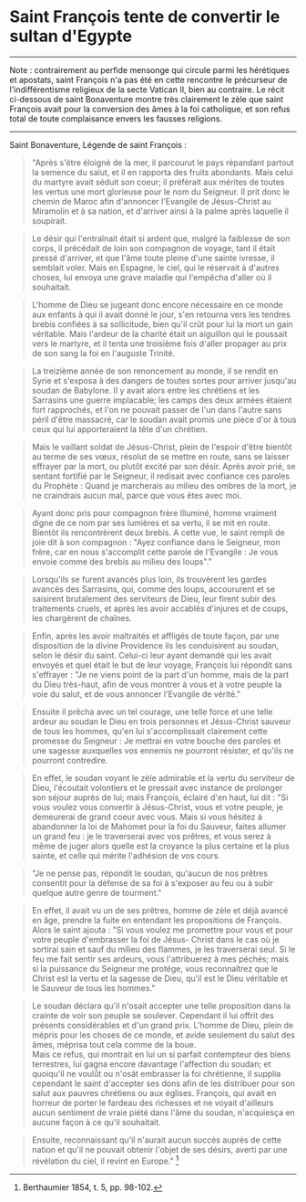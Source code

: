 # Saint François tente de convertir le sultan d'Egypte

***

Note : contrairement au perfide mensonge qui circule parmi les hérétiques et apostats, saint François n'a pas été en cette rencontre le précurseur de l'indifférentisme religieux de la secte Vatican II, bien au contraire. Le récit ci-dessous de saint Bonaventure montre très clairement le zèle que saint François avait pour la conversion des âmes à la foi catholique, et son refus total de toute complaisance envers les fausses religions.

***

Saint Bonaventure, Légende de saint François :

> "Après s'être éloigné de la mer, il parcourut le pays répandant partout la semence du salut, et il en rapporta des fruits abondants. Mais celui du martyre avait séduit son coeur; il préférait aux mérites de toutes les vertus une mort glorieuse pour le nom du Seigneur. Il prit donc le chemin de Maroc afin d'annoncer l'Evangile de Jésus-Christ au Miramolin et à sa nation, et d'arriver ainsi à la palme après laquelle il soupirait.

> Le désir qui l'entraînait était si ardent que, malgré la faiblesse de son corps, il précédait de loin son compagnon de voyage, tant il était pressé d'arriver, et que l'âme toute pleine d'une sainte ivresse, il semblait voler. Mais en Espagne, le ciel, qui le réservait à d'autres choses, lui envoya une grave maladie qui l'empêcha d'aller où il souhaitait. 

> L'homme de Dieu se jugeant donc encore nécessaire en ce monde aux enfants à qui il avait donné le jour, s'en retourna vers les tendres brebis confiées à sa sollicitude, bien qu'il crût pour lui la mort un gain véritable. Mais l'ardeur de la charité était un aiguillon qui le poussait vers le martyre, et il tenta une troisième fois d'aller propager au prix de son sang la foi en l'auguste Trinité. 

> La treizième année de son renoncement au monde, il se rendit en Syrie et s'exposa à des dangers de toutes sortes pour arriver jusqu'au soudan de Babylone. Il y avait alors entre les chrétiens et les Sarrasins une guerre implacable; les camps des deux armées étaient fort rapprochés, et l'on ne pouvait passer de l'un dans l'autre sans péril d'être massacré, car le soudan avait promis une pièce d'or à tous ceux qui lui apporteraient la tête d'un chrétien.

> Mais le vaillant soldat de Jésus-Christ, plein de l'espoir d'être bientôt au terme de ses vœux, résolut de se mettre en route, sans se laisser effrayer par la mort, ou plutôt excité par son désir. Après avoir prié, se sentant fortifié par le Seigneur, il redisait avec confiance ces paroles du Prophète : Quand je marcherais au milieu des ombres de la mort, je ne craindrais aucun mal, parce que vous êtes avec moi.

> Ayant donc pris pour compagnon frère Illuminé, homme vraiment digne de ce nom par ses lumières et sa vertu, il se mit en route. Bientôt ils rencontrèrent deux brebis. A cette vue, le saint rempli de joie dit à son compagnon : "Ayez confiance dans le Seigneur, mon frère, car en nous s'accomplit cette parole de l'Evangile : Je vous envoie comme des brebis au milieu des loups"."

> Lorsqu'ils se furent avancés plus loin, ils trouvèrent les gardes avancés des Sarrasins, qui, comme des loups, accoururent et se saisirent brutalement des serviteurs de Dieu, leur firent subir des traitements cruels, et après les avoir accablés d'injures et de coups, les chargèrent de chaînes. 

> Enfin, après les avoir maltraités et affligés de toute façon, par une disposition de la divine Providence ils les conduisirent au soudan, selon le désir du saint. Celui-ci leur ayant demandé qui les avait envoyés et quel était le but de leur voyage, François lui répondit sans s'effrayer : "Je ne viens point de la part d'un homme, mais de la part du Dieu très-haut, afin de vous montrer à vous et à votre peuple la voie du salut, et de vous annoncer l'Evangile de vérité." 

> Ensuite il prêcha avec un tel courage, une telle force et une telle ardeur au soudan le Dieu en trois personnes et Jésus-Christ sauveur de tous les hommes, qu'en lui s'accomplissait clairement cette promesse du Seigneur : Je mettrai en votre bouche des paroles et une sagesse auxquelles vos ennemis ne pourront résister, et qu'ils ne pourront contredire. 

> En effet, le soudan voyant le zèle admirable et la vertu du serviteur de Dieu, l'écoutait volontiers et le pressait avec instance de prolonger son séjour auprès de lui; mais François, éclairé d'en haut, lui dit : "Si vous voulez vous convertir à Jésus-Christ, vous et votre peuple, je demeurerai de grand coeur avec vous. Mais si vous hésitez à abandonner la loi de Mahomet pour la foi du Sauveur, faites allumer un grand feu : je le traverserai avec vos prêtres, et vous serez à même de juger alors quelle est la croyance la plus certaine et la plus sainte, et celle qui mérite l'adhésion de vos cours. 

> "Je ne pense pas, répondit le soudan, qu'aucun de nos prêtres consentit pour la défense de sa foi à s'exposer au feu ou à subir quelque autre genre de tourment." 

> En effet, il avait vu un de ses prêtres, homme de zèle et déjà avancé en âge, prendre la fuite en entendant les propositions de François. Alors le saint ajouta : "Si vous voulez me promettre pour vous et pour votre peuple d'embrasser la foi de Jésus- Christ dans le cas où je sortirai sain et sauf du milieu des flammes, je les traverserai seul. Si le feu me fait sentir ses ardeurs, vous l'attribuerez à mes péchés; mais si la puissance du Seigneur me protége, vous reconnaîtrez que le Christ est la vertu et la sagesse de Dieu, qu'il est le Dieu véritable et le Sauveur de tous les hommes."

> Le soudan déclara qu'il n'osait accepter une telle proposition dans la crainte de voir son peuple se soulever. Cependant il lui offrit des présents considérables et d'un grand prix. L'homme de Dieu, plein de mépris pour les choses de ce monde, et avide seulement du salut des âmes, méprisa tout cela comme de la boue.  
> Mais ce refus, qui montrạit en lui un si parfait contempteur des biens terrestres, lui gagna encore davantage l'affection du soudan; et quoiqu'il ne voulůt ou n'osât embrasser la foi chrétienne, il supplia cependant le saint d'accepter ses dons afin de les distribuer pour son salut aux pauvres chrétiens ou aux églises. François, qui avait en horreur de porter le fardeau des richesses et ne voyait d'ailleurs aucun sentiment de vraie piété dans l'âme du soudan, n'acquiesça en aucune façon à ce qu'il souhaitait.

> Ensuite, reconnaissant qu'il n'aurait aucun succès auprès de cette nation et qu'il ne pouvait obtenir l'objet de ses désirs, averti par une révélation du ciel, il revint en Europe." [^1]

[^1]: Berthaumier 1854, t. 5, pp. 98-102.  
